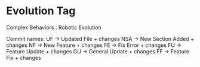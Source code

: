 # Evolution Tag
Complex Behaviors : Robotic Evolution

Commit names:
UF -> Updated File + changes 
NSA -> New Section Added + changes
NF -> New Feature + changes
FE -> Fix Error + changes
FU -> Feature Update + changes
GU -> General Update + changes
FF -> Feature Fix + changes